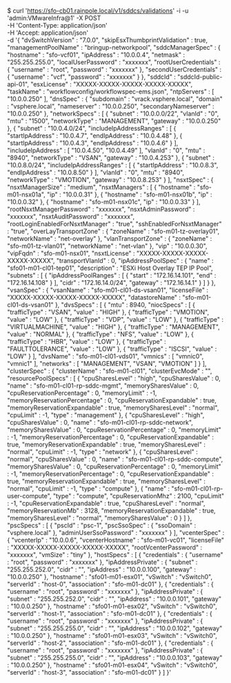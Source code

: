 $ curl 'https://sfo-cb01.rainpole.local/v1/sddcs/validations' -i -u 'admin:VMwareInfra@1' -X POST \
    -H 'Content-Type: application/json' \
    -H 'Accept: application/json' \
    -d '{
  "dvSwitchVersion" : "7.0.0",
  "skipEsxThumbprintValidation" : true,
  "managementPoolName" : "bringup-networkpool",
  "sddcManagerSpec" : {
    "hostname" : "sfo-vcf01",
    "ipAddress" : "10.0.0.4",
    "netmask" : "255.255.255.0",
    "localUserPassword" : "xxxxxxx",
    "rootUserCredentials" : {
      "username" : "root",
      "password" : "xxxxxxx"
    },
    "secondUserCredentials" : {
      "username" : "vcf",
      "password" : "xxxxxxx"
    }
  },
  "sddcId" : "sddcId-public-api-01",
  "esxLicense" : "XXXXX-XXXXX-XXXXX-XXXXX-XXXXX",
  "taskName" : "workflowconfig/workflowspec-ems.json",
  "ntpServers" : [ "10.0.0.250" ],
  "dnsSpec" : {
    "subdomain" : "vrack.vsphere.local",
    "domain" : "vsphere.local",
    "nameserver" : "10.0.0.250",
    "secondaryNameserver" : "10.0.0.250"
  },
  "networkSpecs" : [ {
    "subnet" : "10.0.0.0/22",
    "vlanId" : "0",
    "mtu" : "1500",
    "networkType" : "MANAGEMENT",
    "gateway" : "10.0.0.250"
  }, {
    "subnet" : "10.0.4.0/24",
    "includeIpAddressRanges" : [ {
      "startIpAddress" : "10.0.4.7",
      "endIpAddress" : "10.0.4.48"
    }, {
      "startIpAddress" : "10.0.4.3",
      "endIpAddress" : "10.0.4.6"
    } ],
    "includeIpAddress" : [ "10.0.4.50", "10.0.4.49" ],
    "vlanId" : "0",
    "mtu" : "8940",
    "networkType" : "VSAN",
    "gateway" : "10.0.4.253"
  }, {
    "subnet" : "10.0.8.0/24",
    "includeIpAddressRanges" : [ {
      "startIpAddress" : "10.0.8.3",
      "endIpAddress" : "10.0.8.50"
    } ],
    "vlanId" : "0",
    "mtu" : "8940",
    "networkType" : "VMOTION",
    "gateway" : "10.0.8.253"
  } ],
  "nsxtSpec" : {
    "nsxtManagerSize" : "medium",
    "nsxtManagers" : [ {
      "hostname" : "sfo-m01-nsx01a",
      "ip" : "10.0.0.31"
    }, {
      "hostname" : "sfo-m01-nsx01b",
      "ip" : "10.0.0.32"
    }, {
      "hostname" : "sfo-m01-nsx01c",
      "ip" : "10.0.0.33"
    } ],
    "rootNsxtManagerPassword" : "xxxxxxx",
    "nsxtAdminPassword" : "xxxxxxx",
    "nsxtAuditPassword" : "xxxxxxx",
    "rootLoginEnabledForNsxtManager" : "true",
    "sshEnabledForNsxtManager" : "true",
    "overLayTransportZone" : {
      "zoneName" : "sfo-m01-tz-overlay01",
      "networkName" : "net-overlay"
    },
    "vlanTransportZone" : {
      "zoneName" : "sfo-m01-tz-vlan01",
      "networkName" : "net-vlan"
    },
    "vip" : "10.0.0.30",
    "vipFqdn" : "sfo-m01-nsx01",
    "nsxtLicense" : "XXXXX-XXXXX-XXXXX-XXXXX-XXXXX",
    "transportVlanId" : 0,
    "ipAddressPoolSpec" : {
      "name" : "sfo01-m01-cl01-tep01",
      "description" : "ESXi Host Overlay TEP IP Pool",
      "subnets" : [ {
        "ipAddressPoolRanges" : [ {
          "start" : "172.16.14.101",
          "end" : "172.16.14.108"
        } ],
        "cidr" : "172.16.14.0/24",
        "gateway" : "172.16.14.1"
      } ]
    }
  },
  "vsanSpec" : {
    "vsanName" : "sfo-m01-cl01-ds-vsan01",
    "licenseFile" : "XXXXX-XXXXX-XXXXX-XXXXX-XXXXX",
    "datastoreName" : "sfo-m01-cl01-ds-vsan01"
  },
  "dvsSpecs" : [ {
    "mtu" : 8940,
    "niocSpecs" : [ {
      "trafficType" : "VSAN",
      "value" : "HIGH"
    }, {
      "trafficType" : "VMOTION",
      "value" : "LOW"
    }, {
      "trafficType" : "VDP",
      "value" : "LOW"
    }, {
      "trafficType" : "VIRTUALMACHINE",
      "value" : "HIGH"
    }, {
      "trafficType" : "MANAGEMENT",
      "value" : "NORMAL"
    }, {
      "trafficType" : "NFS",
      "value" : "LOW"
    }, {
      "trafficType" : "HBR",
      "value" : "LOW"
    }, {
      "trafficType" : "FAULTTOLERANCE",
      "value" : "LOW"
    }, {
      "trafficType" : "ISCSI",
      "value" : "LOW"
    } ],
    "dvsName" : "sfo-m01-cl01-vds01",
    "vmnics" : [ "vmnic0", "vmnic1" ],
    "networks" : [ "MANAGEMENT", "VSAN", "VMOTION" ]
  } ],
  "clusterSpec" : {
    "clusterName" : "sfo-m01-cl01",
    "clusterEvcMode" : "",
    "resourcePoolSpecs" : [ {
      "cpuSharesLevel" : "high",
      "cpuSharesValue" : 0,
      "name" : "sfo-m01-cl01-rp-sddc-mgmt",
      "memorySharesValue" : 0,
      "cpuReservationPercentage" : 0,
      "memoryLimit" : -1,
      "memoryReservationPercentage" : 0,
      "cpuReservationExpandable" : true,
      "memoryReservationExpandable" : true,
      "memorySharesLevel" : "normal",
      "cpuLimit" : -1,
      "type" : "management"
    }, {
      "cpuSharesLevel" : "high",
      "cpuSharesValue" : 0,
      "name" : "sfo-m01-cl01-rp-sddc-network",
      "memorySharesValue" : 0,
      "cpuReservationPercentage" : 0,
      "memoryLimit" : -1,
      "memoryReservationPercentage" : 0,
      "cpuReservationExpandable" : true,
      "memoryReservationExpandable" : true,
      "memorySharesLevel" : "normal",
      "cpuLimit" : -1,
      "type" : "network"
    }, {
      "cpuSharesLevel" : "normal",
      "cpuSharesValue" : 0,
      "name" : "sfo-m01-cl01-rp-sddc-compute",
      "memorySharesValue" : 0,
      "cpuReservationPercentage" : 0,
      "memoryLimit" : -1,
      "memoryReservationPercentage" : 0,
      "cpuReservationExpandable" : true,
      "memoryReservationExpandable" : true,
      "memorySharesLevel" : "normal",
      "cpuLimit" : -1,
      "type" : "compute"
    }, {
      "name" : "sfo-m01-cl01-rp-user-compute",
      "type" : "compute",
      "cpuReservationMhz" : 2100,
      "cpuLimit" : -1,
      "cpuReservationExpandable" : true,
      "cpuSharesLevel" : "normal",
      "memoryReservationMb" : 3128,
      "memoryReservationExpandable" : true,
      "memorySharesLevel" : "normal",
      "memorySharesValue" : 0
    } ]
  },
  "pscSpecs" : [ {
    "pscId" : "psc-1",
    "pscSsoSpec" : {
      "ssoDomain" : "vsphere.local"
    },
    "adminUserSsoPassword" : "xxxxxxx"
  } ],
  "vcenterSpec" : {
    "vcenterIp" : "10.0.0.6",
    "vcenterHostname" : "sfo-m01-vc01",
    "licenseFile" : "XXXXX-XXXXX-XXXXX-XXXXX-XXXXX",
    "rootVcenterPassword" : "xxxxxxx",
    "vmSize" : "tiny"
  },
  "hostSpecs" : [ {
    "credentials" : {
      "username" : "root",
      "password" : "xxxxxxx"
    },
    "ipAddressPrivate" : {
      "subnet" : "255.255.252.0",
      "cidr" : "",
      "ipAddress" : "10.0.0.100",
      "gateway" : "10.0.0.250"
    },
    "hostname" : "sfo01-m01-esx01",
    "vSwitch" : "vSwitch0",
    "serverId" : "host-0",
    "association" : "sfo-m01-dc01"
  }, {
    "credentials" : {
      "username" : "root",
      "password" : "xxxxxxx"
    },
    "ipAddressPrivate" : {
      "subnet" : "255.255.252.0",
      "cidr" : "",
      "ipAddress" : "10.0.0.101",
      "gateway" : "10.0.0.250"
    },
    "hostname" : "sfo01-m01-esx02",
    "vSwitch" : "vSwitch0",
    "serverId" : "host-1",
    "association" : "sfo-m01-dc01"
  }, {
    "credentials" : {
      "username" : "root",
      "password" : "xxxxxxx"
    },
    "ipAddressPrivate" : {
      "subnet" : "255.255.255.0",
      "cidr" : "",
      "ipAddress" : "10.0.0.102",
      "gateway" : "10.0.0.250"
    },
    "hostname" : "sfo01-m01-esx03",
    "vSwitch" : "vSwitch0",
    "serverId" : "host-2",
    "association" : "sfo-m01-dc01"
  }, {
    "credentials" : {
      "username" : "root",
      "password" : "xxxxxxx"
    },
    "ipAddressPrivate" : {
      "subnet" : "255.255.255.0",
      "cidr" : "",
      "ipAddress" : "10.0.0.103",
      "gateway" : "10.0.0.250"
    },
    "hostname" : "sfo01-m01-esx04",
    "vSwitch" : "vSwitch0",
    "serverId" : "host-3",
    "association" : "sfo-m01-dc01"
  } ]
}'
